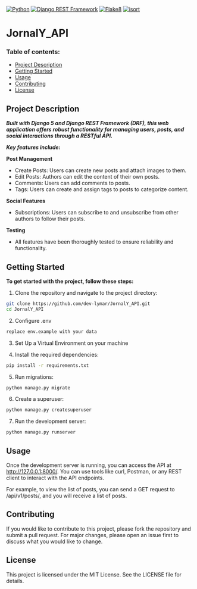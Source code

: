 [![Python](https://img.shields.io/badge/Python-3.12-3776AB?style=flat&logo=Python&logoColor=yellow)](https://www.python.org/)
[![Django REST Framework](https://img.shields.io/badge/Django%20REST%20Framework-3.15.1-092E20?style=flat&logo=django&logoColor=white)](https://www.django-rest-framework.org/)
[![Flake8](https://img.shields.io/badge/flake8-checked-blueviolet?style=flat)](https://flake8.pycqa.org/en/latest/)
[![isort](https://img.shields.io/badge/isort-checked-violet?style=flat)](https://pycqa.github.io/isort/)

# JornalY_API

### Table of contents:
- [Project Description](#Project-Description)
- [Getting Started](#Getting-Started)
- [Usage](#usage)
- [Contributing](#contributing)
- [License](#license)


## Project Description
***Built with Django 5 and Django REST Framework (DRF), this web application offers robust functionality for managing users, posts, and social interactions through a RESTful API.*** 

***Key features include:***

**Post Management**
 - Create Posts: Users can create new posts and attach images to them.
 - Edit Posts: Authors can edit the content of their own posts.
 - Comments: Users can add comments to posts.
 - Tags: Users can create and assign tags to posts to categorize content.

**Social Features**
 - Subscriptions: Users can subscribe to and unsubscribe from other authors to follow their posts.

**Testing**
 - All features have been thoroughly tested to ensure reliability and functionality.


## Getting Started
**To get started with the project, follow these steps:**
1. Clone the repository and navigate to the project directory:

```sh
git clone https://github.com/dev-lymar/JornalY_API.git
cd JornalY_API
```
2. Configure .env
```sh
replace env.example with your data
```
3. Set Up a Virtual Environment on your machine


4. Install the required dependencies:
 ```sh
pip install -r requirements.txt
```
5. Run migrations:
```sh
python manage.py migrate
```
6. Create a superuser:
```sh
python manage.py createsuperuser
```
7. Run the development server:
```sh
python manage.py runserver
```

## Usage

Once the development server is running, you can access the API at http://127.0.0.1:8000/.
You can use tools like curl, Postman, or any REST client to interact with the API endpoints.

For example, to view the list of posts, you can send a GET request to /api/v1/posts/, and you will receive a list of posts.

## Contributing
If you would like to contribute to this project, please fork the repository and submit a pull request. 
For major changes, please open an issue first to discuss what you would like to change.

## License
This project is licensed under the MIT License. See the LICENSE file for details.